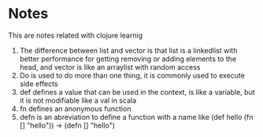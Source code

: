 # Notes

This are notes related with clojure learnig

1. The difference between list and vector is that list is a linkedlist with better performance for getting removing or adding elements to the head, and vector is like an arraylist with random access
2. Do is used to do more than one thing, it is commonly used to execute side effects
3. def defines a value that can be used in the context, is like a variable, but it is not modifiable like a val in scala
4. fn defines an anonymous function 
5. defn is an abreviation to define a function with a name like (def hello (fn [] "hello")) -> (defn [] "hello")



